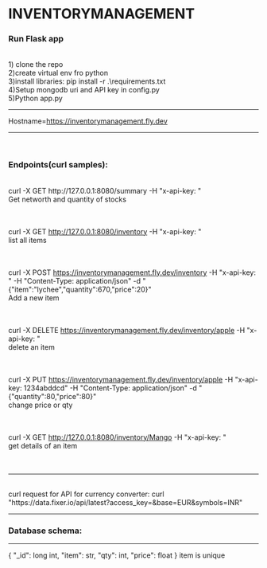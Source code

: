 # INVENTORYMANAGEMENT
<h3>Run Flask app</h3><br>
1) clone the repo<br>
2)create virtual env fro python<br>
3)install libraries: pip install -r .\requirements.txt<br>
4)Setup mongodb uri and API key in config.py<br>
5)Python app.py<br><hr>

Hostname=https://inventorymanagement.fly.dev
<br><hr><br>

<h3>Endpoints(curl samples):</h3><br>
curl -X GET http://127.0.0.1:8080/summary -H "x-api-key: <yourapikey>"<br>
Get networth and quantity of stocks<br><br><br>

curl -X GET http://127.0.0.1:8080/inventory -H "x-api-key: <yourapikey>"<br> 
list all items<br><br><br>


curl -X POST https://inventorymanagement.fly.dev/inventory -H "x-api-key: <yourapikey>" -H "Content-Type: application/json" -d "{\"item\":\"lychee\",\"quantity\":670,\"price\":20}"<br>
Add a new item<br><br><br>


curl -X DELETE https://inventorymanagement.fly.dev/inventory/apple -H "x-api-key: <yourapikey>" <br>
delete an item<br><br><br>


curl -X PUT https://inventorymanagement.fly.dev/inventory/apple -H "x-api-key: 1234abddcd" -H "Content-Type: application/json" -d "{\"quantity\":80,\"price\":80}"<br>
change price or qty<br><br><br>


curl -X GET http://127.0.0.1:8080/inventory/Mango -H "x-api-key: <yourapikey>" <br>
get details of an item<br><br><br>

<hr><br>
</strong>curl request for API for currency converter: curl "https://data.fixer.io/api/latest?access_key=<fixerioAPIkey>&base=EUR&symbols=INR"<br><hr>
<h3>Database schema:</h3><hr>
{
  "_id": long int,
  "item": str,
  "qty": int,
  "price": float
}
item is unique
